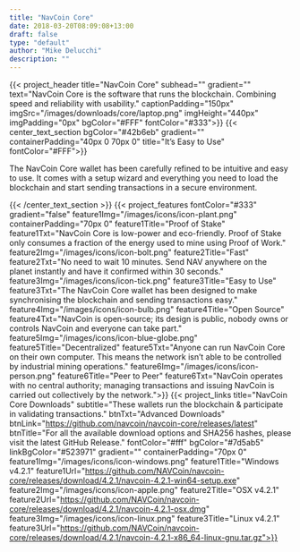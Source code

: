 ```yaml
---
title: "NavCoin Core"
date: 2018-03-20T08:09:08+13:00
draft: false
type: "default"
author: "Mike Delucchi"
description: ""
---
```

{{< project_header
    title="NavCoin Core"
    subhead=""
    gradient=""
    text="NavCoin Core is the software that runs the blockchain. Combining speed and reliability with usability."
    captionPadding="150px"
    imgSrc="/images/downloads/core/laptop.png"
    imgHeight="440px"
    imgPadding="0px"
    bgColor="#FFF"
    fontColor="#333">}}
{{< center_text_section
    bgColor="#42b6eb"
    gradient=""
    containerPadding="40px 0 70px 0"
    title="It’s Easy to Use"
    fontColor="#FFF">}}
    <p>The NavCoin Core wallet has been carefully refined to be intuitive and easy to use. It comes with a setup wizard and everything you need to load the blockchain and start sending transactions in a secure environment.</p>
{{< /center_text_section >}}
{{< project_features
    fontColor="#333"
    gradient="false"
    feature1Img="/images/icons/icon-plant.png"
    containerPadding="70px 0"
    feature1Title="Proof of Stake"
    feature1Txt="NavCoin Core is low-power and eco-friendly. Proof of Stake only consumes a fraction of the energy used to mine using Proof of Work."
    feature2Img="/images/icons/icon-bolt.png"
    feature2Title="Fast"
    feature2Txt="No need to wait 10 minutes. Send NAV anywhere on the planet instantly and have it confirmed within 30 seconds."
    feature3Img="/images/icons/icon-tick.png"
    feature3Title="Easy to Use"
    feature3Txt="The NavCoin Core wallet has been designed to make synchronising the blockchain and sending transactions easy."
    feature4Img="/images/icons/icon-bulb.png"
    feature4Title="Open Source"
    feature4Txt="NavCoin is open-source; its design is public, nobody owns or controls NavCoin and everyone can take part."
    feature5Img="/images/icons/icon-blue-globe.png"
    feature5Title="Decentralized"
    feature5Txt="Anyone can run NavCoin Core on their own computer. This means the network isn’t able to be controlled by industrial mining operations."
    feature6Img="/images/icons/icon-person.png"
    feature6Title="Peer to Peer"
    feature6Txt="NavCoin operates with no central authority; managing transactions and issuing NavCoin is carried out collectively by the network.">}}
{{< project_links
    title="NavCoin Core Downloads"
    subtitle="These wallets run the blockchain & participate in validating transactions."
    btnTxt="Advanced Downloads"
    btnLink="https://github.com/navcoin/navcoin-core/releases/latest"
    btnTitle="For all the available download options and SHA256 hashes, please visit the latest GitHub Release."
    fontColor="#fff"
    bgColor="#7d5ab5"
    linkBgColor="#523971"
    gradient=""
    containerPadding="70px 0"
    feature1Img="/images/icons/icon-windows.png"
    feature1Title="Windows v4.2.1"
    feature1Url="https://github.com/NAVCoin/navcoin-core/releases/download/4.2.1/navcoin-4.2.1-win64-setup.exe"
    feature2Img="/images/icons/icon-apple.png"
    feature2Title="OSX v4.2.1"
    feature2Url="https://github.com/NAVCoin/navcoin-core/releases/download/4.2.1/navcoin-4.2.1-osx.dmg"
    feature3Img="/images/icons/icon-linux.png"
    feature3Title="Linux v4.2.1"
    feature3Url="https://github.com/NAVCoin/navcoin-core/releases/download/4.2.1/navcoin-4.2.1-x86_64-linux-gnu.tar.gz">}}
